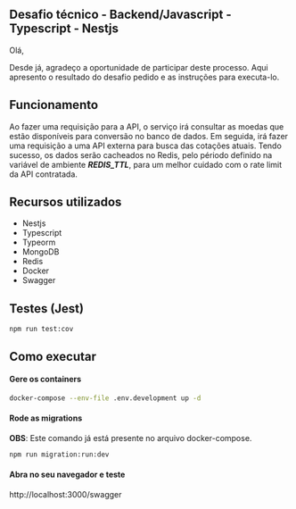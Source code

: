 
## Desafio técnico - Backend/Javascript - Typescript - Nestjs

Olá,

Desde já, agradeço a oportunidade de participar deste processo.
Aqui apresento o resultado do desafio pedido e as instruções para executa-lo.


## Funcionamento

Ao fazer uma requisição para a API, o serviço irá consultar as moedas que estão disponíveis para conversão no banco de dados. Em seguida, irá fazer uma requisição a uma API externa para busca das cotações atuais. Tendo sucesso, os dados serão cacheados no Redis, pelo périodo definido na variável de ambiente ***REDIS_TTL***, para um melhor cuidado com o rate limit da API contratada.
## Recursos utilizados

* Nestjs
* Typescript
* Typeorm
* MongoDB
* Redis
* Docker
* Swagger


## Testes (Jest)

```
npm run test:cov
```
## Como executar

#### Gere os containers
```bash
docker-compose --env-file .env.development up -d
```

#### Rode as migrations
**OBS**: Este comando já está presente no arquivo docker-compose.
```bash
npm run migration:run:dev
```


#### Abra no seu navegador e teste

http://localhost:3000/swagger